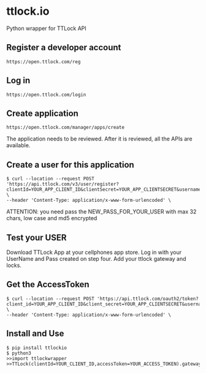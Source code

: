# ttlock.io
Python wrapper for TTLock API

## Register a developer account
```
https://open.ttlock.com/reg
```

## Log in 
```
https://open.ttlock.com/login
```

## Create application 
```
https://open.ttlock.com/manager/apps/create
```
The application needs to be reviewed. After it is reviewed, all the APIs are available.

## Create a user for this application
```
$ curl --location --request POST 'https://api.ttlock.com/v3/user/register?clientId=YOUR_APP_CLIENT_ID&clientSecret=YOUR_APP_CLIENTSECRET&username=NEW_NAME_FOR_YOUR_USER&password=NEW_PASS_FOR_YOUR_USER&date=CURRENTMILLIS' \
--header 'Content-Type: application/x-www-form-urlencoded' \
```
ATTENTION: you need pass the NEW_PASS_FOR_YOUR_USER with max 32 chars, low case and md5 encrypted

## Test your USER
Download TTLock App at your cellphones app store. Log in with your UserName and Pass created on step four. Add your ttlock gateway and locks.

## Get the AccessToken

```
$ curl --location --request POST 'https://api.ttlock.com/oauth2/token?client_id=YOUR_APP_CLIENT_ID&client_secret=YOUR_APP_CLIENTSECRET&username=NAME_FOR_YOUR_USER_CREATE_ON_LAST_STEP&password=NEW_PASS_FOR_YOUR_USER_CREATE_ON_LAST_STEP&grant_type=password&redirect_uri=https://yourdomain.com/' \
--header 'Content-Type: application/x-www-form-urlencoded' \
```

## Install and Use 
```
$ pip install ttlockio 
$ python3
>>import ttlockwrapper
>>TTLock(clientId=YOUR_CLIENT_ID,accessToken=YOUR_ACCESS_TOKEN).gateways_list()
```
